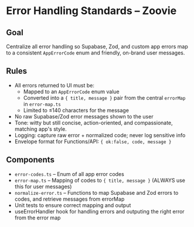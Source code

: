 # Error Handling Standards – Zoovie

## Goal

Centralize all error handling so Supabase, Zod, and custom app errors map to a consistent `AppErrorCode` enum and friendly, on-brand user messages.

## Rules

- All errors returned to UI must be:
  - Mapped to an `AppErrorCode` enum value
  - Converted into a `{ title, message }` pair from the central `errorMap` in `error-map.ts`
  - Limited to ≤140 characters for the message
- No raw Supabase/Zod error messages shown to the user
- Tone: witty but still concise, action-oriented, and compassionate, matching app's style.
- Logging: capture raw error + normalized code; never log sensitive info
- Envelope format for Functions/API: `{ ok:false, code, message }`

## Components

- `error-codes.ts` – Enum of all app error codes
- `error-map.ts` – Mapping of codes to `{ title, message }` (ALWAYS use this for user messages)
- `normalize-error.ts` – Functions to map Supabase and Zod errors to codes, and retrieve messages from errorMap
- Unit tests to ensure correct mapping and output
- useErrorHandler hook for handling errors and outputing the right error from the error map
